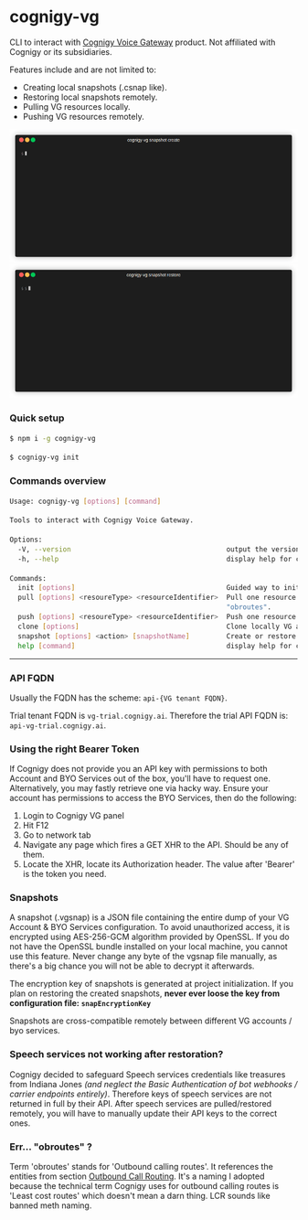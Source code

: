 # cognigy-vg

CLI to interact with <a href="https://www.cognigy.com/platform/cognigy-voice-gateway" target="_blank">Cognigy Voice Gateway</a> product. Not affiliated with Cognigy or its subsidiaries.

Features include and are not limited to:
- Creating local snapshots (.csnap like).
- Restoring local snapshots remotely.
- Pulling VG resources locally.
- Pushing VG resources remotely.

<img src="https://raw.githubusercontent.com/tgbv/cognigy-vg/refs/heads/dev/demos/create-snap.gif">

<img src="https://raw.githubusercontent.com/tgbv/cognigy-vg/refs/heads/dev/demos/restore-snap.gif">

### Quick setup

```bash
$ npm i -g cognigy-vg

$ cognigy-vg init
```

### Commands overview

```bash
Usage: cognigy-vg [options] [command]

Tools to interact with Cognigy Voice Gateway.

Options:
  -V, --version                                      output the version number
  -h, --help                                         display help for command

Commands:
  init [options]                                     Guided way to initialize new configuration file.
  pull [options] <resoureType> <resourceIdentifier>  Pull one resource from API to disk. Can be "app", "carrier", "speech", "phone",
                                                     "obroutes".
  push [options] <resoureType> <resourceIdentifier>  Push one resource from disk to API. Can be "app", "carrier", "speech", "phone".
  clone [options]                                    Clone locally VG app/service provider with all dependencies.
  snapshot [options] <action> [snapshotName]         Create or restore a snapshot remotely.
  help [command]                                     display help for command
```

<hr>

### API FQDN

Usually the FQDN has the scheme: `api-{VG tenant FQDN}`.

Trial tenant FQDN is `vg-trial.cognigy.ai`. Therefore the trial API FQDN is: `api-vg-trial.cognigy.ai`. 

### Using the right Bearer Token

If Cognigy does not provide you an API key with permissions to both Account and BYO Services out of the box, you'll have to request one. Alternatively, you may fastly retrieve one via hacky way. Ensure your account has permissions to access the BYO Services, then do the following:

1. Login to Cognigy VG panel
2. Hit F12
3. Go to network tab
4. Navigate any page which fires a GET XHR to the API. Should be any of them.
5. Locate the XHR, locate its Authorization header. The value after 'Bearer' is the token you need.

### Snapshots

A snapshot (.vgsnap) is a JSON file containing the entire dump of your VG Account & BYO Services configuration. To avoid unauthorized access, it is encrypted using AES-256-GCM algorithm provided by OpenSSL. If you do not have the OpenSSL bundle installed on your local machine, you cannot use this feature. Never change any byte of the vgsnap file manually, as there's a big chance you will not be able to decrypt it afterwards.

The encryption key of snapshots is generated at project initialization. If you plan on restoring the created snapshots, <b>never ever loose the key from configuration file: `snapEncryptionKey`</b>

Snapshots are cross-compatible remotely between different VG accounts / byo services.

### Speech services not working after restoration?

Cognigy decided to safeguard Speech services credentials like treasures from Indiana Jones <i>(and neglect the Basic Authentication of bot webhooks / carrier endpoints entirely)</i>. Therefore keys of speech services are not returned in full by their API. After speech services are pulled/restored remotely, you will have to manually update their API keys to the correct ones.

### Err... "obroutes" ?

Term 'obroutes' stands for 'Outbound calling routes'. It references the entities from section <a href="https://docs.cognigy.com/voice-gateway/webapp/outbound-call-routing/" target="_blank">Outbound Call Routing</a>. It's a naming I adopted because the technical term Cognigy uses for outbound calling routes is 'Least cost routes' which doesn't mean a darn thing. LCR sounds like banned meth naming.
